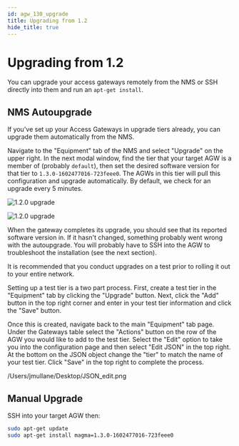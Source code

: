 ```yaml
---
id: agw_130_upgrade
title: Upgrading from 1.2
hide_title: true
---
```

# Upgrading from 1.2

You can upgrade your access gateways remotely from the NMS or SSH directly
into them and run an `apt-get install`.

## NMS Autoupgrade

If you've set up your Access Gateways in upgrade tiers already, you can upgrade
them automatically from the NMS.

Navigate to the "Equipment" tab of the NMS and select "Upgrade" on the upper
right. In the next modal window, find the tier that your target AGW is a
member of (probably `default`), then set the desired software version for that
tier to `1.3.0-1602477016-723feee0`.
The AGWs in this tier will pull this configuration and upgrade automatically.
By default, we check for an upgrade every 5 minutes.

![1.2.0 upgrade](assets/agw_120_1.png)

![1.2.0 upgrade](assets/agw_130_2.png)

When the gateway completes its upgrade, you should see that its reported
software version in. If it hasn't changed, something probably went wrong with
the autoupgrade. You will probably have to SSH into the AGW to troubleshoot
the installation (see the next section).

It is recommended that you conduct upgrades on a test prior to rolling it out to your entire network. 

Setting up a test tier is a two part process. First, create a test tier in the "Equipment" tab by clicking the "Upgrade" button. Next, click the "Add" button in the top right corner and enter in your test tier information and click the "Save" button. 

Once this is created, navigate back to the main "Equipment" tab page. Under the Gateways table select the "Actions" button on the row of the AGW you would like to add to the test tier.  Select the "Edit" option to take you into the configuration page and then select "Edit JSON" in the top right. At the bottom on the JSON object change the "tier" to match the name of your test tier. Click "Save" in the top right to complete the process.  

/Users/jmullane/Desktop/JSON_edit.png

## Manual Upgrade

SSH into your target AGW then:

```bash
sudo apt-get update
sudo apt-get install magma=1.3.0-1602477016-723feee0
```
